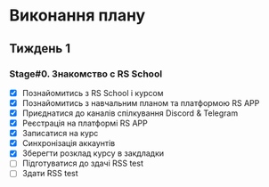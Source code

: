 # Виконання плану
## Тиждень 1
### Stage#0. Знакомство с RS School
- [x]  Познайомитись з RS School і курсом
- [x]  Познайомитись з навчальним планом та платформою RS APP
- [x]  Приєднатися до каналів спілкування Discord & Telegram
- [x]  Реєстрація на платформі RS APP
- [x]  Записатися на курс
- [x]  Синхронізація аккаунтів
- [x]  Зберегти розклад курсу в закдладки
- [ ]  Підготуватися до здачі RSS test
- [ ]  Здати RSS test